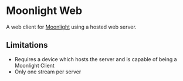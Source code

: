 
# Moonlight Web
A web client for [Moonlight](https://moonlight-stream.org/) using a hosted web server.

## Limitations
- Requires a device which hosts the server and is capable of being a Moonlight Client
- Only one stream per server